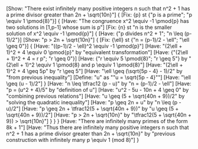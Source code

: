 [Show: "There exist infinitely many positive integers n such that n^2 + 1 has a prime divisor greater than 2n + \sqrt{10n}"]
{
    [Fix: {p} st {"p is a prime"; "p \equiv 1 \pmod{8}"}]
    {
        [Have: "The congruence x^2 \equiv -1 \pmod{p} has two solutions in [1,p-1] whose sum is p"]
        [Fix: {n} st "n is the smaller solution of x^2 \equiv -1 \pmod{p}"]
        {
            [Have: {"p divides n^2 + 1"; "n \leq (p-1)/2"}]
            [Show: "p > 2n + \sqrt{10n}"]
            {
                [Fix: {\ell} st {"n = (p-1)/2 - \ell"; "\ell \geq 0"}]
                {
                    [Have: "((p-1)/2 - \ell)^2 \equiv -1 \pmod{p}"]
                    [Have: "(2\ell + 1)^2 + 4 \equiv 0 \pmod{p}" by "equivalent transformation"]
                    [Have: {"(2\ell + 1)^2 + 4 = r p"; "r \geq 0"}]
                    [Have: {"r \equiv 5 \pmod{8}"; "r \geq 5"} by "(2\ell + 1)^2 \equiv 1 \pmod{8} and p \equiv 1 \pmod{8}"]
                    [Have: "(2\ell + 1)^2 + 4 \geq 5p" by "r \geq 5"]
                    [Have: "\ell \geq (\sqrt{5p - 4} - 1)/2" by "from previous inequality"]
                    [Define: "u" as ""u = \sqrt{5p - 4}""]
                    [Have: "\ell \geq (u - 1)/2"]
                }
                [Have: "n \leq \tfrac12 (p - u)" by "n = (p-1)/2 - \ell"]
                [Have: "p = (u^2 + 4)/5" by "definition of u"]
                [Have: "u^2 - 5u - 10n + 4 \geq 0" by "combining previous relations"]
                [Have: "u \geq (5 + \sqrt{40n + 9})/2" by "solving the quadratic inequality"]
                [Have: "p \geq 2n + u" by "n \leq (p - u)/2"]
                [Have: "p \geq 2n + \tfrac12(5 + \sqrt{40n + 9})" by "u \geq (5 + \sqrt{40n + 9})/2"]
                [Have: "p > 2n + \sqrt{10n}" by "\tfrac12(5 + \sqrt{40n + 9}) > \sqrt{10n}"]
            }
        }
    }
    [Have: "There are infinitely many primes of the form 8k + 1"]
    [Have: "Thus there are infinitely many positive integers n such that n^2 + 1 has a prime divisor greater than 2n + \sqrt{10n}" by "previous construction with infinitely many p \equiv 1 (mod 8)"]
}